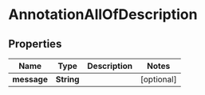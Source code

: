 

# AnnotationAllOfDescription


## Properties

| Name | Type | Description | Notes |
|------------ | ------------- | ------------- | -------------|
|**message** | **String** |  |  [optional] |



